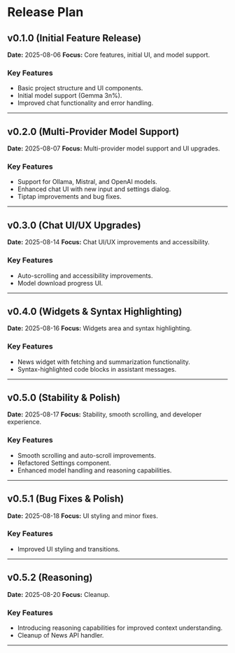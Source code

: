 # Release Plan

## v0.1.0 (Initial Feature Release)

**Date:** 2025-08-06
**Focus:** Core features, initial UI, and model support.

### Key Features

- Basic project structure and UI components.
- Initial model support (Gemma 3n%).
- Improved chat functionality and error handling.

---

## v0.2.0 (Multi-Provider Model Support)

**Date:** 2025-08-07
**Focus:** Multi-provider model support and UI upgrades.

### Key Features

- Support for Ollama, Mistral, and OpenAI models.
- Enhanced chat UI with new input and settings dialog.
- Tiptap improvements and bug fixes.

---

## v0.3.0 (Chat UI/UX Upgrades)

**Date:** 2025-08-14
**Focus:** Chat UI/UX improvements and accessibility.

### Key Features

- Auto-scrolling and accessibility improvements.
- Model download progress UI.

---

## v0.4.0 (Widgets & Syntax Highlighting)

**Date:** 2025-08-16
**Focus:** Widgets area and syntax highlighting.

### Key Features

- News widget with fetching and summarization functionality.
- Syntax-highlighted code blocks in assistant messages.

---

## v0.5.0 (Stability & Polish)

**Date:** 2025-08-17
**Focus:** Stability, smooth scrolling, and developer experience.

### Key Features

- Smooth scrolling and auto-scroll improvements.
- Refactored Settings component.
- Enhanced model handling and reasoning capabilities.

---

## v0.5.1 (Bug Fixes & Polish)

**Date:** 2025-08-18
**Focus:** UI styling and minor fixes.

### Key Features

- Improved UI styling and transitions.

---

## v0.5.2 (Reasoning)

**Date:** 2025-08-20
**Focus:** Cleanup.

### Key Features

- Introducing reasoning capabilities for improved context understanding.
- Cleanup of News API handler.

---
